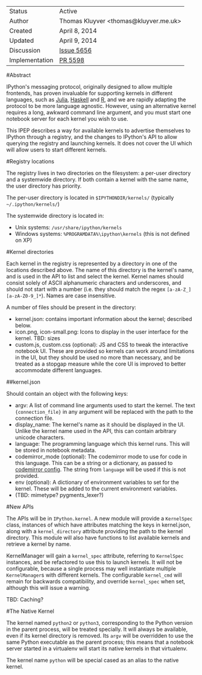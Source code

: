 <table>
<tr><td> Status </td><td> Active </td></tr>
<tr><td> Author </td><td> Thomas Kluyver &lt;thomas@kluyver.me.uk&gt;</td></tr>
<tr><td> Created </td><td> April 8, 2014</td></tr>
<tr><td> Updated </td><td> April 9, 2014</td></tr>
<tr><td> Discussion </td><td> <a href="https://github.com/ipython/ipython/issues/5656">Issue 5656</a> </td></tr>
<tr><td> Implementation </td><td> <a href="https://github.com/ipython/ipython/pull/5598">PR 5598</a> </td></tr>
</table>

#Abstract

IPython's messaging protocol, originally designed to allow multiple frontends, has proven invaluable for supporting kernels in different languages, such as [Julia](https://github.com/JuliaLang/IJulia.jl), [Haskell](https://github.com/gibiansky/IHaskell) and [R](https://github.com/takluyver/IRkernel/), and we are rapidly adapting the protocol to be more language agnostic. However, using an alternative kernel requires a long, awkward command line argument, and you must start one notebook server for each kernel you wish to use.

This IPEP describes a way for available kernels to advertise themselves to IPython through a registry, and the changes to IPython's API to allow querying the registry and launching kernels. It does not cover the UI which will allow users to start different kernels.

#Registry locations

The registry lives in two directories on the filesystem: a per-user directory and a systemwide directory. If both contain a kernel with the same name, the user directory has priority.

The per-user directory is located in `$IPYTHONDIR/kernels/` (typically `~/.ipython/kernels/`)

The systemwide directory is located in:
* Unix systems: `/usr/share/ipython/kernels`
* Windows systems: `%PROGRAMDATA%\ipython\kernels` (this is not defined on XP)

#Kernel directories

Each kernel in the registry is represented by a directory in one of the locations described above. The name of this directory is the kernel's name, and is used in the API to list and select the kernel. Kernel names should consist solely of ASCII alphanumeric characters and underscores, and should not start with a number (i.e. they should match the regex `[a-zA-Z_][a-zA-Z0-9_]*`). Names are case insensitive.

A number of files should be present in the directory:

* kernel.json: contains important information about the kernel; described below.
* icon.png, icon-small.png: Icons to display in the user interface for the kernel. TBD: sizes
* custom.js, custom.css (optional): JS and CSS to tweak the interactive notebook UI. These are provided so kernels can work around limitations in the UI, but they should be used no more than necessary, and be treated as a stopgap measure while the core UI is improved to better accommodate different languages.

##kernel.json

Should contain an object with the following keys:

* argv: A list of command line arguments used to start the kernel. The text `{connection_file}` in any argument will be replaced with the path to the connection file.
* display_name: The kernel's name as it should be displayed in the UI. Unlike the kernel name used in the API, this can contain arbitrary unicode characters.
* language: The programming language which this kernel runs. This will be stored in notebook metadata.
* codemirror_mode (optional): The codemirror mode to use for code in this language. This can be a string or a dictionary, as passed to [codemirror config](http://codemirror.net/doc/manual.html#config). The string from `language` will be used if this is not provided.
* env (optional): A dictionary of environment variables to set for the kernel. These will be added to the current environment variables.
* (TBD: mimetype? pygments_lexer?)

#New APIs

The APIs will be in `IPython.kernel`. A new module will provide a `KernelSpec` class, instances of which have attributes matching the keys in kernel.json, along with a `kernel_directory` attribute providing the path to the kernel directory. This module will also have functions to list available kernels and retrieve a kernel by name.

KernelManager will gain a `kernel_spec` attribute, referring to `KernelSpec` instances, and be refactored to use this to launch kernels. It will not be configurable, because a single process may well instantiate multiple `KernelManager`s with different kernels. The configurable `kernel_cmd` will remain for backwards compatibility, and override `kernel_spec` when set, although this will issue a warning.

TBD: Caching?

#The Native Kernel

The kernel named `python2` or `python3`, corresponding to the Python version in the parent process, will be treated specially. It will always be available, even if its kernel directory is removed. Its `argv` will be overridden to use the same Python executable as the parent process; this means that a notebook server started in a virtualenv will start its native kernels in that virtualenv.

The kernel name `python` will be special cased as an alias to the native kernel.